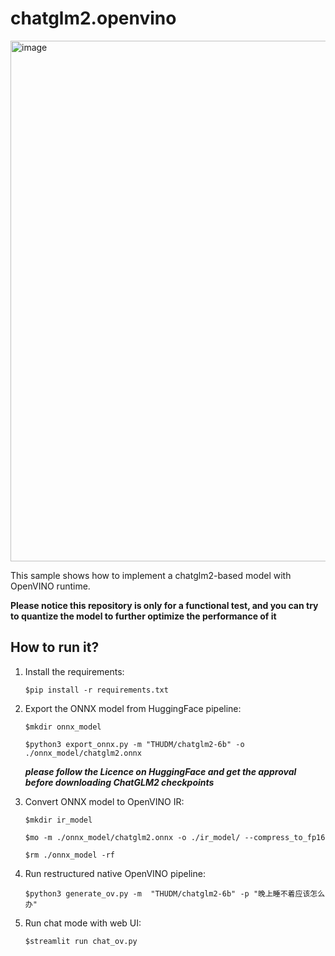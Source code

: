 # chatglm2.openvino

<img width="833" alt="image" src="https://github.com/OpenVINO-dev-contest/chatglm2.openvino/assets/91237924/69b34a41-368e-4103-ad85-08840680d110">

This sample shows how to implement a chatglm2-based model with OpenVINO runtime.

**Please notice this repository is only for a functional test, and you can try to quantize the model to further optimize the performance of it**

## How to run it?
1. Install the requirements:

    ```$pip install -r requirements.txt```

2. Export the ONNX model from HuggingFace pipeline:

    ```$mkdir onnx_model```

    ```$python3 export_onnx.py -m "THUDM/chatglm2-6b" -o ./onnx_model/chatglm2.onnx```

    ***please follow the Licence on HuggingFace and get the approval before downloading ChatGLM2 checkpoints***

3. Convert ONNX model to OpenVINO IR:

    ```$mkdir ir_model```

    ```$mo -m ./onnx_model/chatglm2.onnx -o ./ir_model/ --compress_to_fp16```
    
    ```$rm ./onnx_model -rf```

4. Run restructured native OpenVINO pipeline:

    ```$python3 generate_ov.py -m  "THUDM/chatglm2-6b" -p "晚上睡不着应该怎么办" ```

5. Run chat mode with web UI:

    ```$streamlit run chat_ov.py ```
    
